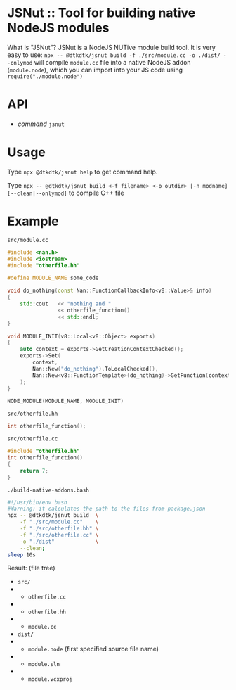 # JSNut :: Tool for building native NodeJS modules
What is "JSNut"? JSNut is a NodeJS NUTive module build tool. It is very easy to use: `npx -- @dtkdtk/jsnut build -f ./src/module.cc -o ./dist/ --onlymod` will compile `module.cc` file into a native NodeJS addon (`module.node`), which you can import into your JS code using `require("./module.node")`

# API
- *command* `jsnut`

# Usage
Type `npx @dtkdtk/jsnut help` to get command help.

Type `npx -- @dtkdtk/jsnut build <-f filename> <-o outdir> [-n modname] [--clean|--onlymod]` to compile C++ file

# Example
`src/module.cc`
```cpp
#include <nan.h>
#include <iostream>
#include "otherfile.hh"

#define MODULE_NAME some_code

void do_nothing(const Nan::FunctionCallbackInfo<v8::Value>& info)
{
    std::cout   << "nothing and "
                << otherfile_function()
                << std::endl;
}

void MODULE_INIT(v8::Local<v8::Object> exports)
{
	auto context = exports->GetCreationContextChecked();
	exports->Set(
		context,
		Nan::New("do_nothing").ToLocalChecked(),
		Nan::New<v8::FunctionTemplate>(do_nothing)->GetFunction(context).ToLocalChecked()
	);
}

NODE_MODULE(MODULE_NAME, MODULE_INIT)
```
`src/otherfile.hh`
```cpp
int otherfile_function();
```
`src/otherfile.cc`
```cpp
#include "otherfile.hh"
int otherfile_function()
{
    return 7;
}
```
`./build-native-addons.bash`
```bash
#!/usr/bin/env bash
#Warning: it calculates the path to the files from package.json
npx -- @dtkdtk/jsnut build  \
    -f "./src/module.cc"    \
    -f "./src/otherfile.hh" \
    -f "./src/otherfile.cc" \
    -o "./dist"             \
    --clean;
sleep 10s
```
Result: (file tree)
- `src/`
- - `otherfile.cc`
- - `otherfile.hh`
- - `module.cc`
- `dist/`
- - `module.node` (first specified source file name)
- - `module.sln`
- - `module.vcxproj`